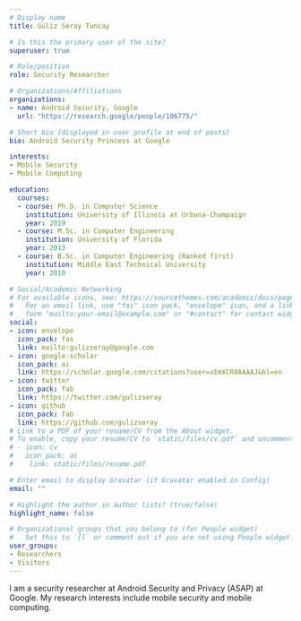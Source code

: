 ```yaml
---
# Display name
title: Güliz Seray Tuncay

# Is this the primary user of the site?
superuser: true

# Role/position
role: Security Researcher

# Organizations/Affiliations
organizations:
- name: Android Security, Google
  url: "https://research.google/people/106775/"

# Short bio (displayed in user profile at end of posts)
bio: Android Security Princess at Google

interests:
- Mobile Security
- Mobile Computing

education:
  courses:
  - course: Ph.D. in Computer Science
    institution: University of Illinois at Urbana-Champaign
    year: 2019
  - course: M.Sc. in Computer Engineering
    institution: University of Florida
    year: 2013
  - course: B.Sc. in Computer Engineering (Ranked first)
    institution: Middle East Technical University
    year: 2010

# Social/Academic Networking
# For available icons, see: https://sourcethemes.com/academic/docs/page-builder/#icons
#   For an email link, use "fas" icon pack, "envelope" icon, and a link in the
#   form "mailto:your-email@example.com" or "#contact" for contact widget.
social:
- icon: envelope
  icon_pack: fas
  link: mailto:gulizseray@google.com
- icon: google-scholar
  icon_pack: ai
  link: https://scholar.google.com/citations?user=xEmXCR0AAAAJ&hl=en
- icon: twitter
  icon_pack: fab
  link: https://twitter.com/gulizseray
- icon: github
  icon_pack: fab
  link: https://github.com/gulizseray
# Link to a PDF of your resume/CV from the About widget.
# To enable, copy your resume/CV to `static/files/cv.pdf` and uncomment the lines below.
# - icon: cv
#   icon_pack: ai
#    link: static/files/resume.pdf

# Enter email to display Gravatar (if Gravatar enabled in Config)
email: ""

# Highlight the author in author lists? (true/false)
highlight_name: false

# Organizational groups that you belong to (for People widget)
#   Set this to `[]` or comment out if you are not using People widget.
user_groups:
- Researchers
- Visitors
---
```


I am a security researcher at Android Security and Privacy (ASAP) at Google. My research interests include mobile security and mobile computing.
